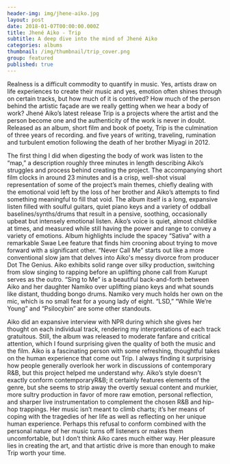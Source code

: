 ```yaml
---
header-img: img/jhene-aiko.jpg
layout: post
date: 2018-01-07T00:00:00.000Z
title: Jhené Aiko - Trip
subtitle: A deep dive into the mind of Jhené Aiko
categories: albums
thumbnail: /img/thumbnail/trip_cover.png
group: featured
published: true
---
```



<p>Realness is a difficult commodity to quantify in music. Yes, artists draw on life experiences to create their music and yes, emotion often shines through on certain tracks, but how much of it is contrived? How much of the person behind the artistic façade are we really getting when we hear a body of work? Jhené Aiko’s latest release Trip is a projects where the artist and the person become one and the authenticity of the work is never in doubt. Released as an album, short film and book of poety, Trip is the culmination of three years of recording. and five years of writing, traveling, rumination and turbulent emotion following the death of her brother Miyagi in 2012.</p> 

<p>The first thing I did when digesting the body of work was listen to the “map,” a description roughly three minutes in length describing Aiko’s struggles and process behind creating the project. The accompanying short film clocks in around 23 minutes and is a crisp, well-shot visual representation of some of the project’s main themes, chiefly dealing with the emotional void left by the loss of her brother and Aiko’s attempts to find something meaningful to fill that void. The album itself is a long, expansive listen filled with soulful guitars, quiet piano keys and a variety of oddball baselines/synths/drums that result in a pensive, soothing, occasionally upbeat but intensely emotional listen. Aiko’s voice is quiet, almost childlike at times, and measured while still having the power and range to convey a variety of emotions. Album highlights include the spacey “Sativa” with a remarkable Swae Lee feature that finds him crooning about trying to move forward with a significant other. “Never Call Me” starts out like a more conventional slow jam that delves into Aiko's messy divorce from producer Dot The Genius. Aiko exhibits solid range over silky production, switching from slow singing to rapping before an uplifting phone call from Kurupt serves as the outro. “Sing to Me” is a beautiful back-and-forth between Aiko and her daughter Namiko over uplifting piano keys and what sounds like distant, thudding bongo drums. Namiko very much holds her own on the mic, which is no small feat for a young lady of eight. “LSD,” “While We’re Young” and “Psilocybin” are some other standouts.</p>

<p>Aiko did an expansive interview with NPR during which she gives her thought on each individual track, rendering my interpretations of each track gratuitous. Still, the album was released to moderate fanfare and critical attention, which I found surprising given the quality of both the music and the film. Aiko is a fascinating person with some refreshing, thoughtful takes on the human experience that come out Trip. I always finding it surprising how people generally overlook her work in discussions of contemporary R&B, but this project helped me understand why. Aiko’s style doesn't exactly conform contemporaryR&B; it certainly features elements of the genre, but she seems to strip away the overtly sexual content and murkier, more sultry production in favor of more raw emotion, personal reflection, and sharper live instrumentation to complement the chosen R&B and hip-hop trappings. Her music isn’t meant to climb charts; it’s her means of coping with the tragedies of her life as well as reflecting on her unique human experience. Perhaps this refusal to conform combined with the personal nature of her music turns off listeners or makes them uncomfortable, but I don’t think Aiko cares much either way. Her pleasure lies in creating the art, and that artistic drive is more than enough to make Trip worth your time.</p>
